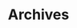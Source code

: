 ---
title: "Archives"
#date: 2022-03-06
slug: "archives"
layout: "archives"
menu:
    main:
#        name: 
        weight: 3
        params: 
#            icon: archives

#comments: false
---